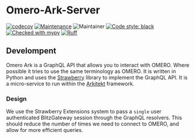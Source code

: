 # Omero-Ark-Server


[![codecov](https://codecov.io/gh/arkitektio/omero-ark-server/branch/main/graph/badge.svg?token=UGXEA2THBV)](https://codecov.io/gh/arkitektio/omero-ark-server)
[![Maintenance](https://img.shields.io/badge/Maintained%3F-yes-green.svg)](https://github.com/arkitektio/omero-ark-server/)
![Maintainer](https://img.shields.io/badge/maintainer-jhnnsrs-blue)
[![Code style: black](https://img.shields.io/badge/code%20style-black-000000.svg)](https://github.com/psf/black)
[![Checked with mypy](http://www.mypy-lang.org/static/mypy_badge.svg)](http://mypy-lang.org/)
[![Ruff](https://img.shields.io/endpoint?url=https://raw.githubusercontent.com/astral-sh/ruff/main/assets/badge/v2.json)](https://github.com/jhnnsrs/arkitektio/omero-ark-server)

## Develompent

Omero Ark is a GraphQL API that allows you to interact with OMERO.  Where possible it tries to use the same terminology as OMERO. 
It is written in Python and uses the [Strawberry](https://strawberry.rocks) library to implement the GraphQL API. It is
a micro-service to run within the [Arkitekt](https://arkitekt.live) framework.

### Design

We use the Strawberry Extensions system to pass a `single` user authenticated BlitzGateway session through
the GraphQL resolvers. This should reduce the number of times we need to connect to OMERO, and allow for
more efficient queries.
